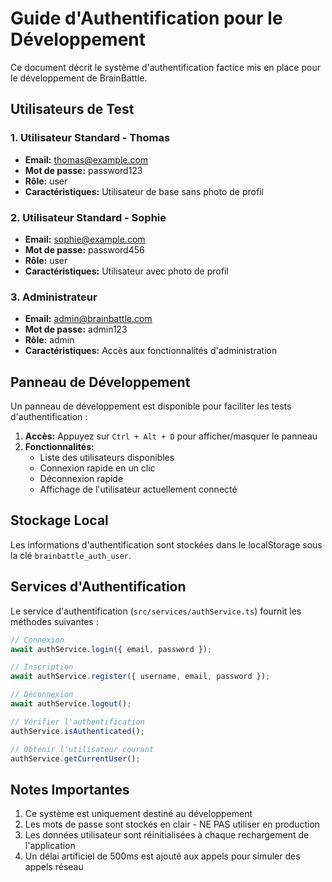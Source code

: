 # Guide d'Authentification pour le Développement

Ce document décrit le système d'authentification factice mis en place pour le développement de BrainBattle.

## Utilisateurs de Test

### 1. Utilisateur Standard - Thomas
- **Email:** thomas@example.com
- **Mot de passe:** password123
- **Rôle:** user
- **Caractéristiques:** Utilisateur de base sans photo de profil

### 2. Utilisateur Standard - Sophie
- **Email:** sophie@example.com
- **Mot de passe:** password456
- **Rôle:** user
- **Caractéristiques:** Utilisateur avec photo de profil

### 3. Administrateur
- **Email:** admin@brainbattle.com
- **Mot de passe:** admin123
- **Rôle:** admin
- **Caractéristiques:** Accès aux fonctionnalités d'administration

## Panneau de Développement

Un panneau de développement est disponible pour faciliter les tests d'authentification :

1. **Accès:** Appuyez sur `Ctrl + Alt + D` pour afficher/masquer le panneau
2. **Fonctionnalités:**
   - Liste des utilisateurs disponibles
   - Connexion rapide en un clic
   - Déconnexion rapide
   - Affichage de l'utilisateur actuellement connecté

## Stockage Local

Les informations d'authentification sont stockées dans le localStorage sous la clé `brainbattle_auth_user`.

## Services d'Authentification

Le service d'authentification (`src/services/authService.ts`) fournit les méthodes suivantes :

```typescript
// Connexion
await authService.login({ email, password });

// Inscription
await authService.register({ username, email, password });

// Déconnexion
await authService.logout();

// Vérifier l'authentification
authService.isAuthenticated();

// Obtenir l'utilisateur courant
authService.getCurrentUser();
```

## Notes Importantes

1. Ce système est uniquement destiné au développement
2. Les mots de passe sont stockés en clair - NE PAS utiliser en production
3. Les données utilisateur sont réinitialisées à chaque rechargement de l'application
4. Un délai artificiel de 500ms est ajouté aux appels pour simuler des appels réseau 